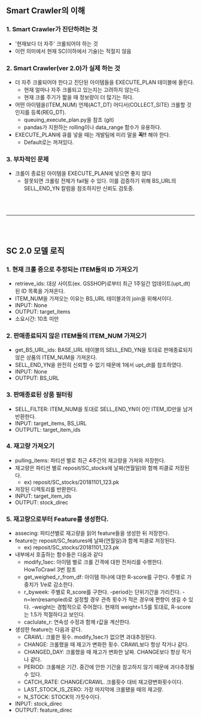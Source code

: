 ## Smart Crawler의 이해

###  1. Smart Crawler가 진단하려는 것
* '현재보다 더 자주' 크롤되어야 하는 것
* 이런 의미에서 현재 SC(이하에서 기술)는 적절지 않음

### 2. Smart Crawler(ver 2.0)가 실제 하는 것
* 더 자주 크롤되어야 한다고 진단된 아이템들을 EXECUTE_PLAN 테이블에 올린다.
  * 현재 얼마나 자주 크롤되고 있는지는 고려하지 않는다.
  * 현재 크롤 주기가 짧을 때 정보량이 더 많기는 하다.
* 어떤 아이템을(ITEM_NUM) 언제(ACT_DT) 어디서(COLLECT_SITE) 크롤할 것인지를 등록(REG_DT).
  * queuing_execute_plan.py을 참조 (git)
  * pandas가 지원하는 rolling이나 data_range 함수가 유용하다.
* EXECUTE_PLAN에 큐를 넣을 때는 개발팀에 미리 말을 **꼭!!** 해야 한다.
  * Default로는 꺼져있다.

### 3. 부차적인 문제
* 크롤이 종료된 아이템을 EXECUTE_PLAN에 넣으면 좋지 않다
  * 잘못되면 크롤링 전체가 fail될 수 있다. 이를 검증하기 위해 BS_URL의 SELL_END_YN 칼럼을 참조하지만 신뢰도 검토중.


<br><br>
- - -
<br><br>


## SC 2.0 모델 로직

### 1. 현재 크롤 중으로 추정되는 ITEM들의 ID 가져오기 
  * retrieve_ids: 대상 사이트(ex. GSSHOP)로부터 최근 1주일간 업데이트(upt_dt)된 ID 목록을 가져온다.
  * ITEM_NUM을 가져오는 이유는 BS_URL 테이블과의 join을 위해서이다.
  * INPUT: None
  * OUTPUT: target_items
  * 소요시간: 10초 미만
  
### 2. 판매종료되지 않은 ITEM들의 ITEM_NUM 가져오기
  * get_BS_URL_ids: BASE_URL 테이블의 SELL_END_YN을 토대로 판매종료되지 않은 상품의 ITEM_NUM을 가져온다.
  * SELL_END_YN을 완전히 신뢰할 수 없기 때문에 1에서 upt_dt를 참조하였다.
  * INPUT: None
  * OUTPUT: BS_URL
  
### 3. 판매종료된 상품 필터링
  * SELL_FILTER: ITEM_NUM을 토대로 SELL_END_YN이 0인 ITEM_ID만을 남겨 반환한다.
  * INPUT: target_items, BS_URL
  * OUTPUTL: target_item_ids

### 4. 재고량 가져오기
  * pulling_items: 파티션 별로 최근 4주간의 재고량을 가져와 저장한다.
  * 재고량은 파티션 별로 reposit/SC_stocks에 날짜(연월일)와 함께 피클로 저장된다.
    * ex) reposit/SC_stocks/20181101_123.pk
  * 저장된 디렉토리를 반환한다.
  * INPUT: target_item_ids
  * OUTPUT: stock_direc

### 5. 재고량으로부터 Feature를 생성한다.
  * assecing: 파티션별로 재고량을 읽어 feature들을 생성한 뒤 저장한다.
  * feature는 reposit/SC_features에 날짜(연월일)과 함께 피클로 저장된다.
    * ex) reposit/SC_stocks/20181101_123.pk
  * 내부에서 호출하는 함수들은 다음과 같다
    * modify_1sec: 아이템 별로 크롤 간격에 대한 전처리를 수행한다. HowToCrawl 3번 참조
    * get_weighed_r_from_df: 아이템 하나에 대한 R-score를 구한다. 주별로 가중치가 1/e로 감소한다.
    * r_byweek: 주별로 R_score를 구한다. 
      -period는 단위기간을 가리킨다.
      -n=len(resampled)로 설정할 경우 관측 횟수가 적은 경우에 편향이 생길 수 있다.
      -weight는 경험적으로 주어졌다. 현재의 weight=1.5를 토대로, R-score는 1.5가 적절하다고 보인다.
    * caclulate_r: 연속성 수정과 함께 r값을 계산한다.
  * 생성한 feature는 다음과 같다.
    * CRAWL: 크롤한 횟수. modify_1sec가 없으면 과대추정된다.
    * CHANGE: 크롤했을 때 재고가 변화한 횟수. CRAWL보다 항상 작거나 같다.
    * CHANGED_DAY: 크롤했을 때 재고가 변화한 날짜. CHANGE보다 항상 작거나 같다.
    * PERIOD: 크롤해온 기간. 중간에 안한 기간을 참고하지 않기 때문에 과다추정될 수 있다.
    * CATCH_RATE: CHANGE/CRAWL. 크롤횟수 대비 재고량변화횟수이다.
    * LAST_STOCK_IS_ZERO: 가장 마지막에 크롤됐을 때의 재고량.
    * N_STOCK: STOCK의 가짓수이다.
  * INPUT: stock_direc
  * OUTPUT: feature_direc
